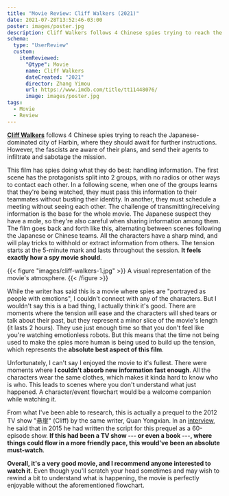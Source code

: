 ```yaml
---
title: "Movie Review: Cliff Walkers (2021)"
date: 2021-07-28T13:52:46-03:00
poster: images/poster.jpg
description: Cliff Walkers follows 4 Chinese spies trying to reach the Japanese-dominated city of Harbin, where they should await for further instructions. However, the fascists are aware of their plans.
schema:
  type: "UserReview"
  custom:
    itemReviewed:
      "@type": Movie
      name: Cliff Walkers
      dateCreated: "2021"
      director: Zhang Yimou
      url: https://www.imdb.com/title/tt11448076/
      image: images/poster.jpg
tags:
  - Movie
  - Review
---
```


**[Cliff Walkers](https://www.themoviedb.org/movie/639557-impasse)** follows 4 Chinese spies trying to reach the Japanese-dominated city of Harbin, where they should await for further instructions. However, the fascists are aware of their plans, and send their agents to infiltrate and sabotage the mission.

This film has spies doing what they do best: handling information. The first scene has the protagonists split into 2 groups, with no radios or other ways to contact each other. In a following scene, when one of the groups learns that they're being watched, they must pass this information to their teammates without busting their identity. In another, they must schedule a meeting without seeing each other. The challenge of transmitting/receiving information is the base for the whole movie. The Japanese suspect they have a mole, so they're also careful when sharing information among them. The film goes back and forth like this, alternating between scenes following the Japanese or Chinese teams. All the characters have a sharp mind, and will play tricks to withhold or extract information from others. The tension starts at the 5-minute mark and lasts throughout the session. **It feels exactly how a spy movie should**.

{{< figure "images/cliff-walkers-1.jpg" >}}
  A visual representation of the movie's atmosphere.
{{< /figure >}}

While the writer has said this is a movie where spies are "portrayed as people with emotions", I couldn't connect with any of the characters. But I wouldn't say this is a bad thing, I actually think it's good. There are moments where the tension will ease and the characters will shed tears or talk about their past, but they represent a minor slice of the movie's length (it lasts 2 hours). They use just enough time so that you don't feel like you're watching emotionless robots. But this means that the time not being used to make the spies more human is being used to build up the tension, which represents the **absolute best aspect of this film**.

Unfortunately, I can't say I enjoyed the movie to it's fullest. There were moments where **I couldn't absorb new information fast enough**. All the characters wear the same clothes, which makes it kinda hard to know who is who. This leads to scenes where you don't understand what just happened. A character/event flowchart would be a welcome companion while watching it.

From what I've been able to research, this is actually a prequel to the 2012 TV show "悬崖" (Cliff) by the same writer, Quan Yongxian. In an [interview](https://inf.news/entertainment/bd5332246260958e06dc8ead644ec3da.html), he said that in 2015 he had written the script for this prequel as a 60-episode show. **If this had been a TV show --- or even a book ---, where things could flow in a more friendly pace, this would've been an absolute must-watch**.

**Overall, it's a very good movie, and I recommend anyone interested to watch it**. Even though you'll scratch your head sometimes and may wish to rewind a bit to understand what is happening, the movie is perfectly enjoyable without the aforementioned flowchart.

